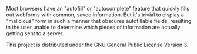 Most browsers have an "autofill" or "autocomplete" feature that quickly fills out webforms with common, saved information.  But it's trivial to display a "malicious" form in such a manner that obscures autofillable fields, resulting in the user unable to determine which pieces of information are actually getting sent to a server.

This project is distributed under the GNU General Public License Version 3.
